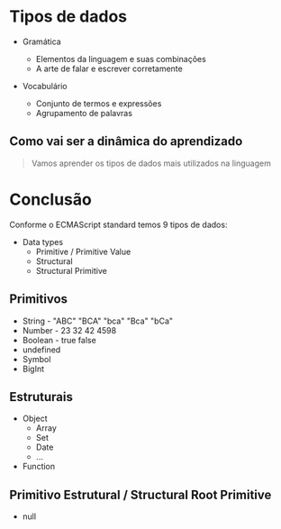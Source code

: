 # Tipos de dados

* Gramática
  * Elementos da linguagem e suas combinações
  * A arte de falar e escrever corretamente

* Vocabulário
  * Conjunto de termos e expressões
  * Agrupamento de palavras

## Como vai ser a dinâmica do aprendizado

> Vamos aprender os tipos de dados mais utilizados na linguagem

# Conclusão

Conforme o ECMAScript standard temos 9 tipos de dados:

* Data types
  * Primitive / Primitive Value
  * Structural
  * Structural Primitive

## Primitivos
  * String - "ABC" "BCA" "bca" "Bca" "bCa"
  * Number - 23 32 42 4598 
  * Boolean - true false
  * undefined
  * Symbol
  * BigInt

## Estruturais
  * Object
    * Array
    * Set
    * Date
    * ...
  * Function

## Primitivo Estrutural / Structural Root Primitive

  * null
